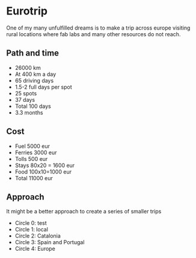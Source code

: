 # Eurotrip

One of my many unfulfilled dreams is to make a trip across europe visiting rural locations where fab labs and many other resources do not reach. 

## Path and time

- 26000 km
- At 400 km a day
- 65 driving days
- 1.5-2 full days per spot
- 25 spots
- 37 days
- Total 100 days
- 3.3 months

## Cost

- Fuel 5000 eur
- Ferries 3000 eur
- Tolls 500 eur
- Stays 80x20 = 1600 eur
- Food 100x10=1000 eur
- Total 11000 eur

## Approach

It might be a better approach to create a series of smaller trips

- Circle 0: test
- Circle 1: local
- Circle 2: Catalonia
- Circle 3: Spain and Portugal
- Circle 4: Europe
